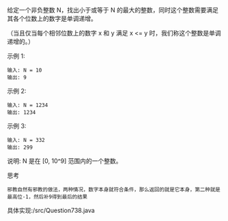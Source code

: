 给定一个非负整数 N，找出小于或等于 N 的最大的整数，同时这个整数需要满足其各个位数上的数字是单调递增。

（当且仅当每个相邻位数上的数字 x 和 y 满足 x <= y 时，我们称这个整数是单调递增的。）

示例 1:

    输入: N = 10
    输出: 9
示例 2:

    输入: N = 1234
    输出: 1234
示例 3:

    输入: N = 332
    输出: 299
说明: N 是在 [0, 10^9] 范围内的一个整数。


思考

    邪教自然有邪教的做法，两种情况，数字本身就符合条件，那么返回的就是它本身，第二种就是最高位-1，然后补9得到最后的结果

具体实现:/src/Question738.java